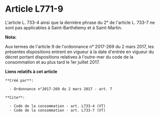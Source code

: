 # Article L771-9

L'article L. 733-4 ainsi que la dernière phrase du 2° de l'article L. 733-7 ne sont pas applicables à Saint-Barthélemy et à
Saint-Martin.

**Nota:**

Aux termes de l'article 9 de l'ordonnance n° 2017-269 du 2 mars 2017,  les présentes dispositions entrent en vigueur à la
date d'entrée en  vigueur du décret portant dispositions relatives à l'outre-mer du code  de la consommation et au plus tard
le 1er juillet 2017.

**Liens relatifs à cet article**

	**Créé par**:

	  - Ordonnance n°2017-269 du 2 mars 2017 - art. 7

	**Cite**:

	  - Code de la consommation - art. L733-4 (VT)
	  - Code de la consommation - art. L733-7 (VT)
